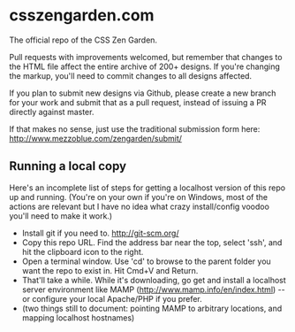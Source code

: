 # csszengarden.com

The official repo of the CSS Zen Garden.

Pull requests with improvements welcomed, but remember that changes to the
HTML file affect the entire archive of 200+ designs. If you're changing the
markup, you'll need to commit changes to all designs affected.

If you plan to submit new designs via Github, please create a new branch for 
your work and submit that as a pull request, instead of issuing a PR directly
against master.

If that makes no sense, just use the traditional submission form here: 
http://www.mezzoblue.com/zengarden/submit/

## Running a local copy

Here's an incomplete list of steps for getting a localhost version of this repo up and running. (You're on your own if you're on Windows, most of the actions are relevant but I have no idea what crazy install/config voodoo you'll need to make it work.)

* Install git if you need to. http://git-scm.org/
* Copy this repo URL. Find the address bar near the top, select 'ssh', and hit the clipboard icon to the right.
* Open a terminal window. Use 'cd' to browse to the parent folder you want the repo to exist in. Hit Cmd+V and Return.
* That'll take a while. While it's downloading, go get and install a localhost server environment like MAMP (http://www.mamp.info/en/index.html) -- or configure your local Apache/PHP if you prefer.
* (two things still to document: pointing MAMP to arbitrary locations, and mapping localhost hostnames)
